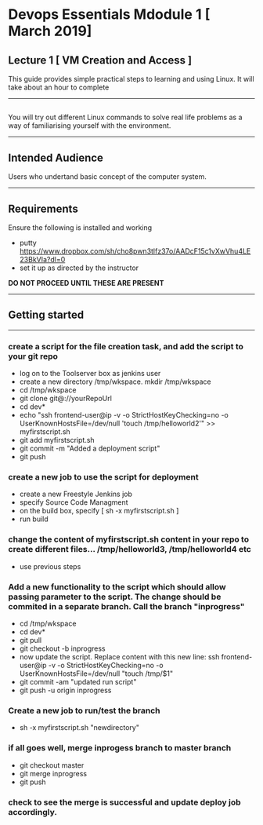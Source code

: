 #  Devops Essentials Mdodule 1 [ March 2019]

## Lecture 1 [ VM Creation and Access ]

This guide provides simple practical steps to learning and using Linux. It will take about an hour to complete

---

## 

You will try out different Linux commands to  solve real life problems as a way of familiarising yourself with the environment.

---

## Intended Audience

Users who undertand basic concept of the computer system.

---

## Requirements

Ensure the following is installed and working

- putty https://www.dropbox.com/sh/cho8pwn3tlfz37o/AADcF15c1vXwVhu4LE23BkVIa?dl=0 
- set it up as directed by the instructor

**DO NOT PROCEED UNTIL THESE ARE PRESENT**

---

## Getting started

---


###  create a script for the file creation task, and add the script to your git repo 
- log on to the Toolserver box as jenkins user 
- create a new directory /tmp/wkspace. mkdir /tmp/wkspace
- cd /tmp/wkspace
- git clone git@://yourRepoUrl
- cd dev* 
- echo "ssh frontend-user@ip -v  -o StrictHostKeyChecking=no -o UserKnownHostsFile=/dev/null 'touch /tmp/helloworld2'" >> myfirstscript.sh
- git add myfirstscript.sh 
- git commit -m "Added a deployment script"
- git push

 

###  create a new job to use the script for deployment
- create a new Freestyle Jenkins job
- specify Source Code Managment  
- on the build box, specify [ sh -x myfirstscript.sh ]
- run build


###  change the content of myfirstscript.sh content in your repo to create different files... /tmp/helloworld3, /tmp/helloworld4 etc
- use previous steps	


###  Add a new functionality to the  script which should allow passing parameter to the script. The change should be commited in a separate branch. Call the branch "inprogress"

- cd /tmp/wkspace
- cd dev* 
- git pull  
- git checkout -b inprogress  
- now update the script. Replace content with this new line:   ssh frontend-user@ip -v  -o StrictHostKeyChecking=no -o UserKnownHostsFile=/dev/null "touch /tmp/$1"
- git commit -am "updated run script"  
- git push -u origin inprogress  


### Create a new job to run/test the branch
- sh -x myfirstscript.sh "newdirectory"

 


### if all goes well, merge inprogess branch to master branch

- git checkout master
- git merge inprogress
- git push

### check to see the merge is successful and update deploy job accordingly.






